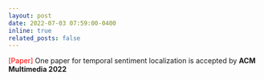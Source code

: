 ```yaml
---
layout: post
date: 2022-07-03 07:59:00-0400
inline: true
related_posts: false
---
```

<font color=red>[Paper]</font> One paper for temporal sentiment localization is accepted by **ACM Multimedia 2022**
